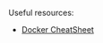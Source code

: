 
Useful resources:

* [Docker CheatSheet][1]


[1]: https://github.com/adam-p/markdown-here/wiki/Markdown-Cheatsheet#links